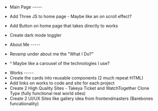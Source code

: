 - Main Page -----

* Add Three JS to home page - Maybe like an on scroll effect?
* Add Button on home page that takes directly to works

* Create dark mode toggler

- About Me -----

- Revamp under about me the "What I Do?"
- ^ Maybe like a carousel of the technologies I use?
<!-- - Find a better profile photo and about me photo -->

- Works -----
- Create the cards into reusable components (2 much repeat HTML)
- Add links on works to code and site for each project
- Create 2 High Quality Sites - Takeya Ticket and WatchTogether Clone Type (fully functional real world sites)
- Create 2 UI/UX Sites like gallery idea from frontendmasters (Barebones funcationality)
